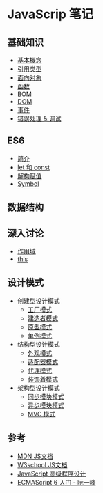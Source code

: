 # JavaScrip 笔记

## 基础知识

* [基本概念](./基础知识/基本概念.md)
* [引用类型](./基础知识/引用类型.md)
* [面向对象](./基础知识/面向对象.md)
* [函数](./基础知识/函数.md)
* [BOM](./基础知识/BOM.md)
* [DOM](./基础知识/DOM.md)
* [事件](./基础知识/事件.md)
* [错误处理 & 调试](./基础知识/错误处理&调试.md)

## ES6

* [简介](./ES6/简介.md)
* [let 和 const](./ES6/let和const.md)
* [解构赋值](./ES6/解构赋值.md)
* [Symbol](./ES6/Symbol.md)

## 数据结构

## 深入讨论
* [作用域](./深入探讨/作用域.md)
* [this](./深入探讨/this.md)

## 设计模式

* 创建型设计模式
  * [工厂模式](./设计模式/创建型/工厂模式.md)
  * [建造者模式](./设计模式/创建型/建造者模式.md)
  * [原型模式](./设计模式/创建型/原型模式.md)
  * [单例模式](./设计模式/创建型/单例模式.md)
* 结构型设计模式
  * [外观模式](./设计模式/结构型/外观模式.md)
  * [适配器模式](./设计模式/结构型/适配器模式.md)
  * [代理模式](./设计模式/结构型/代理模式.md)
  * [装饰着模式](./设计模式/结构型/装饰着模式.md)
* 架构型设计模式
  * [同步模块模式](./设计模式/架构型/同步模块模式.md)
  * [异步模块模式](./设计模式/架构型/异步模块模式.md)
  * [MVC 模式](./设计模式/架构型/mvc模式.md)

## 参考

* [MDN JS文档](https://developer.mozilla.org/zh-CN/docs/Web/JavaScript/Reference/Global_Objects)
* [W3school JS文档](http://www.w3school.com.cn/jsref/index.asp)
* [JavaScript 高级程序设计](http://www.ituring.com.cn/book/946)
* [ECMAScript 6 入门 - 阮一峰](http://es6.ruanyifeng.com/)